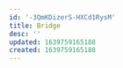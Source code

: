 ```yaml
---
id: '-3QmKDizerS-HXCd1RysM'
title: Bridge
desc: ''
updated: 1639759165188
created: 1639759165188
---
```


